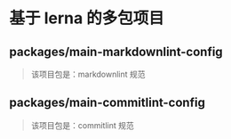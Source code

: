 # 基于 lerna 的多包项目

## packages/main-markdownlint-config

> 该项目包是：markdownlint 规范

## packages/main-commitlint-config

> 该项目包是：commitlint 规范
